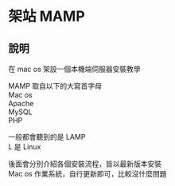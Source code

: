 # 架站 MAMP

## 說明

在 mac os 架設一個本機端伺服器安裝教學

MAMP 取自以下的大寫首字母  
Mac os  
Apache  
MySQL  
PHP

一般都會聽到的是 LAMP  
L 是 Linux

後面會分別介紹各個安裝流程，皆以最新版本安裝  
Mac os 作業系統，自行更新即可，比較沒什麼問題



